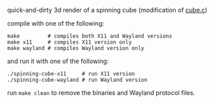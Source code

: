 quick-and-dirty 3d render of a spinning cube (modification of [cube.c](https://github.com/servetgulnaroglu/cube.c))

compile with one of the following:
```
make         # compiles both X11 and Wayland versions
make x11     # compiles X11 version only
make wayland # compiles Wayland version only
```

and run it with one of the following:
```
./spinning-cube-x11     # run X11 version
./spinning-cube-wayland # run Wayland version
```

run `make clean` to remove the binaries and Wayland protocol files.
